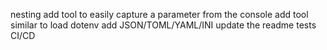 nesting
add tool to easily capture a parameter from the console
add tool similar to load dotenv
add JSON/TOML/YAML/INI
update the readme
tests
CI/CD
